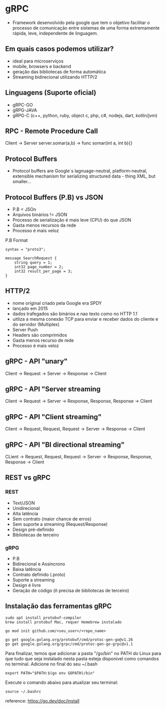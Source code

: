 # gRPC

- Framework desenvolvido pela google que tem o objetivo facilitar o processo de comunicação entre sistemas de uma forma extremamente rápida, leve, independente de linguagem.

## Em quais casos podemos utilizar?

- ideal para microserviços
- mobile, browsers e backend
- geração das bibliotecas de forma automática
- Streaming bidirecional utilizando HTTP/2

## Linguagens (Suporte oficial)

-  gRPC-GO
- gRPG-JAVA
- gRPG-C (c++, python, ruby, object c, php, c#, nodejs, dart, kotlin/jvm)

## RPC - Remote Procedure Call

Client  		-> 	Server
server.somar(a,b) -> 	func somar(int a, int b){}

## Protocol Buffers

- Protocol buffers are Google`s lagnuage-neutral, platform-neutral, extensible mechanism for serializing structured data - thing XML, but smaller...

## Protocol Buffers (P.B) vs JSON

- P.B < JSOn
- Arquivos binários != JSON
- Processo de serialização é mais leve (CPU) do que JSON
- Gasta menos recursos da rede
- Processo é mais veloz

P.B Format

```
syntax = "proto3";

message SearchRequest {
	string query = 1;
	int32 page_number = 2;
	int32 result_per_page = 3;
}
```

## HTTP/2

- nome original criado pela Google era SPDY
- lançado em 2015
- dados trafegados são binários e nao texto como no HTTP 1.1
- uitliza a mesma conexão TCP para enviar e receber dados do cliente e do servidor (Multiplex)
- Server Push
- Headers são comprimidos
- Gasta menos recurso de rede
- Processo é mais veloz

## gRPC - API "unary"

Client -> Request -> Server -> Response -> Client

## gRPC - API "Server streaming

Client -> Request -> Server -> Response, Response, Response -> Client

## gRPC - API "Client streaming"

Client -> Request, Request, Request -> Server -> Response -> Client

## gRPC - API "BI directional streaming"

CLient -> Request, Request, Request -> Server -> Response, Response, Response -> Client

## REST vs gRPC

### REST

- Text/JSON
- Unidirecional
- Alta latência
- Sem contrato (maior chance de erros)
- Sem suporte a streaming (Request/Response)
- Design pré-definido
- Bibliotecas de terceiro

### gRPG

- P.B
- Bidirecional e Assíncrono
- Baixa latência
- Contrato definido (.proto)
- Suporte a streaming
- Design é livre
- Geração de código (ñ precisa de bibliotecas de terceiro)

## Instalação das ferramentas gRPC

```
sudo apt install protobuf-compiler 
brew install protobuf Mac, requer Homebrew instalado
```

```
go mod init github.com/<seu_user>/<repo_name>
```

```
go get google.golang.org/protobuf/cmd/protoc-gen-go@v1.26
go get google.golang.org/grpc/cmd/protoc-gen-go-grpc@v1.1
```

Para finalizar, temos que adicionar a pasta "/go/bin" no PATH do Linux para que tudo que seja instalado nesta pasta esteja disponível como comandos no terminal. Adicione no final do seu ~/.bash

```
export PATH="$PATH:$(go env GOPATH)/bin"
```

Execute o comando abaixo para atualizar seu terminal:

```
source ~/.bashrc
```

reference: https://go.dev/doc/install